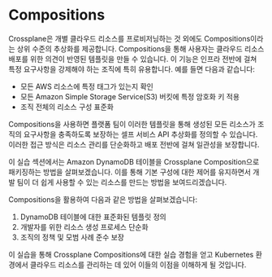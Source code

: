 # Compositions

Crossplane은 개별 클라우드 리소스를 프로비저닝하는 것 외에도 Compositions이라는 상위 수준의 추상화를 제공합니다. Compositions을 통해 사용자는 클라우드 리소스 배포를 위한 의견이 반영된 템플릿을 만들 수 있습니다. 이 기능은 인프라 전반에 걸쳐 특정 요구사항을 강제해야 하는 조직에 특히 유용합니다. 예를 들면 다음과 같습니다:

* 모든 AWS 리소스에 특정 태그가 있는지 확인&#x20;
* 모든 Amazon Simple Storage Service(S3) 버킷에 특정 암호화 키 적용&#x20;
* 조직 전체의 리소스 구성 표준화&#x20;

Compositions을 사용하면 플랫폼 팀이 이러한 템플릿을 통해 생성된 모든 리소스가 조직의 요구사항을 충족하도록 보장하는 셀프 서비스 API 추상화를 정의할 수 있습니다. 이러한 접근 방식은 리소스 관리를 단순화하고 배포 전반에 걸쳐 일관성을 보장합니다.

이 실습 섹션에서는 Amazon DynamoDB 테이블을 Crossplane Composition으로 패키징하는 방법을 살펴보겠습니다. 이를 통해 기본 구성에 대한 제어를 유지하면서 개발 팀이 더 쉽게 사용할 수 있는 리소스를 만드는 방법을 보여드리겠습니다.

Compositions을 활용하여 다음과 같은 방법을 살펴보겠습니다:

1. DynamoDB 테이블에 대한 표준화된 템플릿 정의&#x20;
2. 개발자를 위한 리소스 생성 프로세스 단순화&#x20;
3. 조직의 정책 및 모범 사례 준수 보장&#x20;

이 실습을 통해 Crossplane Compositions에 대한 실습 경험을 얻고 Kubernetes 환경에서 클라우드 리소스를 관리하는 데 있어 이들의 이점을 이해하게 될 것입니다.
